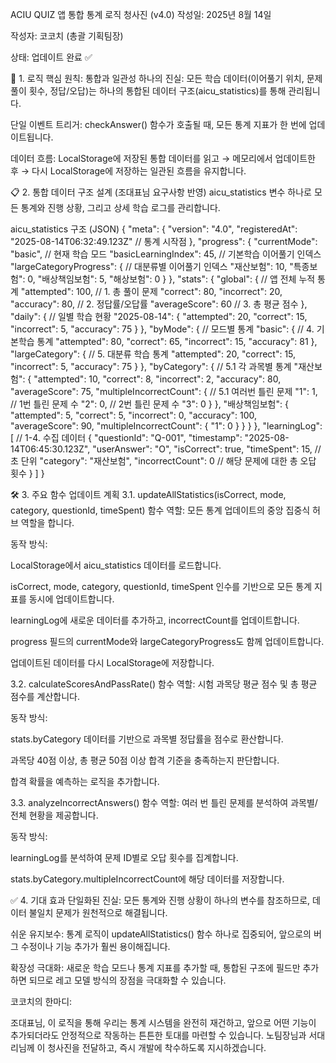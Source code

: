 ACIU QUIZ 앱 통합 통계 로직 청사진 (v4.0)
작성일: 2025년 8월 14일

작성자: 코코치 (총괄 기획팀장)

상태: 업데이트 완료 ✅

🎯 1. 로직 핵심 원칙: 통합과 일관성
하나의 진실: 모든 학습 데이터(이어풀기 위치, 문제 풀이 횟수, 정답/오답)는 하나의 통합된 데이터 구조(aicu_statistics)를 통해 관리됩니다.

단일 이벤트 트리거: checkAnswer() 함수가 호출될 때, 모든 통계 지표가 한 번에 업데이트됩니다.

데이터 흐름: LocalStorage에 저장된 통합 데이터를 읽고 → 메모리에서 업데이트한 후 → 다시 LocalStorage에 저장하는 일관된 흐름을 유지합니다.

📋 2. 통합 데이터 구조 설계 (조대표님 요구사항 반영)
aicu_statistics 변수 하나로 모든 통계와 진행 상황, 그리고 상세 학습 로그를 관리합니다.

aicu_statistics 구조 (JSON)
{
  "meta": {
    "version": "4.0",
    "registeredAt": "2025-08-14T06:32:49.123Z" // 통계 시작점
  },
  "progress": {
    "currentMode": "basic", // 현재 학습 모드
    "basicLearningIndex": 45, // 기본학습 이어풀기 인덱스
    "largeCategoryProgress": { // 대분류별 이어풀기 인덱스
      "재산보험": 10,
      "특종보험": 0,
      "배상책임보험": 5,
      "해상보험": 0
    }
  },
  "stats": {
    "global": { // 앱 전체 누적 통계
      "attempted": 100, // 1. 총 풀이 문제
      "correct": 80,
      "incorrect": 20,
      "accuracy": 80, // 2. 정답률/오답률
      "averageScore": 60 // 3. 총 평균 점수
    },
    "daily": { // 일별 학습 현황
      "2025-08-14": {
        "attempted": 20,
        "correct": 15,
        "incorrect": 5,
        "accuracy": 75
      }
    },
    "byMode": { // 모드별 통계
      "basic": { // 4. 기본학습 통계
        "attempted": 80,
        "correct": 65,
        "incorrect": 15,
        "accuracy": 81
      },
      "largeCategory": { // 5. 대분류 학습 통계
        "attempted": 20,
        "correct": 15,
        "incorrect": 5,
        "accuracy": 75
      }
    },
    "byCategory": { // 5.1 각 과목별 통계
      "재산보험": {
        "attempted": 10,
        "correct": 8,
        "incorrect": 2,
        "accuracy": 80,
        "averageScore": 75,
        "multipleIncorrectCount": { // 5.1 여러번 틀린 문제
          "1": 1, // 1번 틀린 문제 수
          "2": 0, // 2번 틀린 문제 수
          "3": 0
        }
      },
      "배상책임보험": {
        "attempted": 5,
        "correct": 5,
        "incorrect": 0,
        "accuracy": 100,
        "averageScore": 90,
        "multipleIncorrectCount": {
          "1": 0
        }
      }
    }
  },
  "learningLog": [ // 1-4. 수집 데이터
    {
      "questionId": "Q-001",
      "timestamp": "2025-08-14T06:45:30.123Z",
      "userAnswer": "O",
      "isCorrect": true,
      "timeSpent": 15, // 초 단위
      "category": "재산보험",
      "incorrectCount": 0 // 해당 문제에 대한 총 오답 횟수
    }
  ]
}

🛠️ 3. 주요 함수 업데이트 계획
3.1. updateAllStatistics(isCorrect, mode, category, questionId, timeSpent) 함수
역할: 모든 통계 업데이트의 중앙 집중식 허브 역할을 합니다.

동작 방식:

LocalStorage에서 aicu_statistics 데이터를 로드합니다.

isCorrect, mode, category, questionId, timeSpent 인수를 기반으로 모든 통계 지표를 동시에 업데이트합니다.

learningLog에 새로운 데이터를 추가하고, incorrectCount를 업데이트합니다.

progress 필드의 currentMode와 largeCategoryProgress도 함께 업데이트합니다.

업데이트된 데이터를 다시 LocalStorage에 저장합니다.

3.2. calculateScoresAndPassRate() 함수
역할: 시험 과목당 평균 점수 및 총 평균 점수를 계산합니다.

동작 방식:

stats.byCategory 데이터를 기반으로 과목별 정답률을 점수로 환산합니다.

과목당 40점 이상, 총 평균 50점 이상 합격 기준을 충족하는지 판단합니다.

합격 확률을 예측하는 로직을 추가합니다.

3.3. analyzeIncorrectAnswers() 함수
역할: 여러 번 틀린 문제를 분석하여 과목별/전체 현황을 제공합니다.

동작 방식:

learningLog를 분석하여 문제 ID별로 오답 횟수를 집계합니다.

stats.byCategory.multipleIncorrectCount에 해당 데이터를 저장합니다.

✅ 4. 기대 효과
단일화된 진실: 모든 통계와 진행 상황이 하나의 변수를 참조하므로, 데이터 불일치 문제가 원천적으로 해결됩니다.

쉬운 유지보수: 통계 로직이 updateAllStatistics() 함수 하나로 집중되어, 앞으로의 버그 수정이나 기능 추가가 훨씬 용이해집니다.

확장성 극대화: 새로운 학습 모드나 통계 지표를 추가할 때, 통합된 구조에 필드만 추가하면 되므로 레고 모델 방식의 장점을 극대화할 수 있습니다.

코코치의 한마디:

조대표님, 이 로직을 통해 우리는 통계 시스템을 완전히 재건하고, 앞으로 어떤 기능이 추가되더라도 안정적으로 작동하는 튼튼한 토대를 마련할 수 있습니다. 노팀장님과 서대리님께 이 청사진을 전달하고, 즉시 개발에 착수하도록 지시하겠습니다.